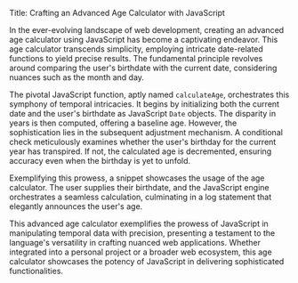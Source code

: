 Title: Crafting an Advanced Age Calculator with JavaScript

In the ever-evolving landscape of web development, creating an advanced age calculator using JavaScript has become a captivating endeavor. This age calculator transcends simplicity, employing intricate date-related functions to yield precise results. The fundamental principle revolves around comparing the user's birthdate with the current date, considering nuances such as the month and day.

The pivotal JavaScript function, aptly named `calculateAge`, orchestrates this symphony of temporal intricacies. It begins by initializing both the current date and the user's birthdate as JavaScript `Date` objects. The disparity in years is then computed, offering a baseline age. However, the sophistication lies in the subsequent adjustment mechanism. A conditional check meticulously examines whether the user's birthday for the current year has transpired. If not, the calculated age is decremented, ensuring accuracy even when the birthday is yet to unfold.

Exemplifying this prowess, a snippet showcases the usage of the age calculator. The user supplies their birthdate, and the JavaScript engine orchestrates a seamless calculation, culminating in a log statement that elegantly announces the user's age.

This advanced age calculator exemplifies the prowess of JavaScript in manipulating temporal data with precision, presenting a testament to the language's versatility in crafting nuanced web applications. Whether integrated into a personal project or a broader web ecosystem, this age calculator showcases the potency of JavaScript in delivering sophisticated functionalities.

